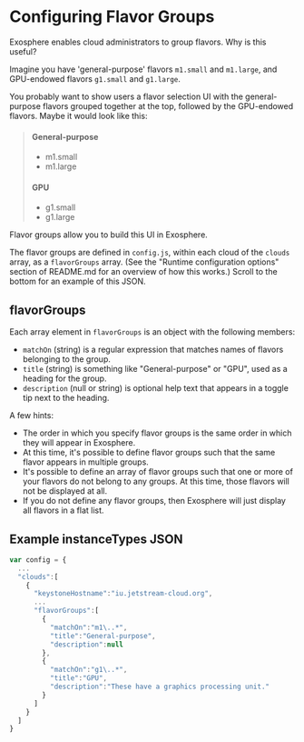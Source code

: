 # Configuring Flavor Groups

Exosphere enables cloud administrators to group flavors. Why is this useful?

Imagine you have 'general-purpose' flavors `m1.small` and `m1.large`, and GPU-endowed flavors `g1.small` and `g1.large`.

You probably want to show users a flavor selection UI with the general-purpose flavors grouped together at the top, followed by the GPU-endowed flavors. Maybe it would look like this:

> #### General-purpose
> - m1.small
> - m1.large
> #### GPU 
> - g1.small
> - g1.large

Flavor groups allow you to build this UI in Exosphere.

The flavor groups are defined in `config.js`, within each cloud of the `clouds` array, as a `flavorGroups` array. (See the "Runtime configuration options" section of README.md for an overview of how this works.) Scroll to the bottom for an example of this JSON.

## flavorGroups

Each array element in `flavorGroups` is an object with the following members:

- `matchOn` (string) is a regular expression that matches names of flavors belonging to the group.
- `title` (string) is something like "General-purpose" or "GPU", used as a heading for the group.
- `description` (null or string) is optional help text that appears in a toggle tip next to the heading.

A few hints:
- The order in which you specify flavor groups is the same order in which they will appear in Exosphere.
- At this time, it's possible to define flavor groups such that the same flavor appears in multiple groups.
- It's possible to define an array of flavor groups such that one or more of your flavors do not belong to any groups. At this time, those flavors will not be displayed at all.
- If you do not define any flavor groups, then Exosphere will just display all flavors in a flat list.

## Example instanceTypes JSON


```javascript
var config = {
  ...
  "clouds":[
    {
      "keystoneHostname":"iu.jetstream-cloud.org",    
      ...  
      "flavorGroups":[
        {
          "matchOn":"m1\..*",
          "title":"General-purpose",
          "description":null
        },
        {
          "matchOn":"g1\..*",
          "title":"GPU",
          "description":"These have a graphics processing unit."
        }        
      ]
    }
  ]
}
```